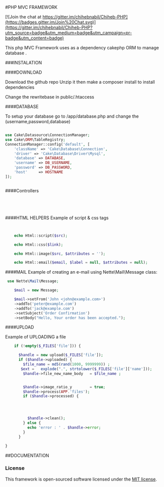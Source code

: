 #PHP MVC FRAMEWORK

[![Join the chat at https://gitter.im/chihebnabil/Chiheb-PHP](https://badges.gitter.im/Join%20Chat.svg)](https://gitter.im/chihebnabil/Chiheb-PHP?utm_source=badge&utm_medium=badge&utm_campaign=pr-badge&utm_content=badge)

This php MVC Framework uses as a dependency  cakephp ORM to manage database .


###INSTALATION


####DOWNLOAD

Download the github repo  Unzip it then make a composer install to install dependencies

Change the rewritebase in  public/.htaccess

####DATABASE

To setup your database go to  /app/database.php and change the (username,password,database)

```php

use Cake\Datasource\ConnectionManager;
use Cake\ORM\TableRegistry;
ConnectionManager::config('default', [
    'className' => 'Cake\Database\Connection',
    'driver' => 'Cake\Database\Driver\Mysql',
    'database' => DATABASE,
    'username' => DB_USERNAME,
    'password' => DB_PASSWORD,
    'host'     => HOSTNAME
]);



```
####Controllers
```php





```

####HTML HELPERS
Example of script & css tags

```php


    echo Html::script($src);

    echo Html::css($link);

    echo Html::image($src, $attributes = '');

    echo Html::email($email, $label = null, $attributes = null);


```

####MAIL
Example of creating an e-mail using Nette\Mail\Message class:

```php
 use Nette\Mail\Message;

    $mail = new Message;

    $mail->setFrom('John <john@example.com>')
    ->addTo('peter@example.com')
    ->addTo('jack@example.com')
    ->setSubject('Order Confirmation')
    ->setBody("Hello, Your order has been accepted.");
```




####UPLOAD

Example of UPLOADING  a file


```php
    if (!empty($_FILES['file'])) {

      $handle = new upload($_FILES['file']);
      if ($handle->uploaded) {
        $file_name = md5(rand(1000, 9999999)) ;
       $ext =   explode(".", strtolower($_FILES['file']['name']));
        $handle->file_new_name_body   = $file_name ;


        $handle->image_ratio_y        = true;
        $handle->process(APP.'files');
        if ($handle->processed) {




          $handle->clean();
        } else {
          echo 'error : ' . $handle->error;
        }
      }

}
```
##DOCUMENTATION


### License

This framework is open-sourced software licensed under the [MIT license](http://opensource.org/licenses/MIT).
